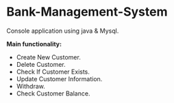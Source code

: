 # Bank-Management-System
  Console application using java & Mysql.
  
<b>Main functionality:</b>
- Create New Customer.
- Delete Customer.
- Check If Customer Exists.
- Update Customer Information.
- Withdraw.
- Check Customer Balance.
